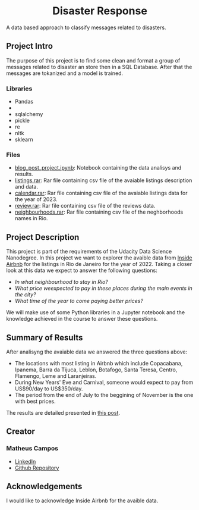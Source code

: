 
<h1 align="center">Disaster Response</h1>

<p>A data based approach to classify messages related to disasters.</p>

<h2>Project Intro</h2>

<p>The purpose of this project is to find some clean and format a group of messages related to disaster an store then in a SQL Database. After that the messages are tokanized and a model is trained.</p>

<h3>Libraries</h3>
<ul>
  <li>Pandas</li>
  <li><numpy</li>
  <li>sqlalchemy</li>
  <li>pickle</li>
  <li>re</li>
  <li>nltk</li>
  <li>sklearn</li>
</ul>

<h3>Files</h3>
<ul>
  <li><a href = "https://github.com/matheusamc/udacity_datascience_nanodegree_blogpost/blob/main/blog_post_project.ipynb">blog_post_project.ipynb</a><span>: Notebook containing the data analisys and results.</span></li>
  <li><a href = "https://github.com/matheusamc/udacity_datascience_nanodegree_blogpost/blob/main/listings.rar">listings.rar</a><span>: Rar file containing csv file of the avaiable listings description and data.</span></li>
  <li><a href = "https://github.com/matheusamc/udacity_datascience_nanodegree_blogpost/blob/main/calendar.rar">calendar.rar</a><span>: Rar file containing csv file of the avaiable listings data for the year of 2023.</span></li>
  <li><a href = "https://github.com/matheusamc/udacity_datascience_nanodegree_blogpost/blob/main/review.rar">review.rar</a><span>: Rar file containing csv file of the reviews data.</span></li>
  <li><a href = "https://github.com/matheusamc/udacity_datascience_nanodegree_blogpost/blob/main/neighbourhoods.rar">neighbourhoods.rar</a><span>: Rar file containing csv file of the neghborhoods names in Rio.</span></li>
</ul>

<h2>Project Description</h2>
  <p>This project is part of the requirements of the Udacity Data Science Nanodegree. In this project we want to explorer the avaible data from <a href="http://insideairbnb.com/rio-de-janeiro/">Inside Airbnb</a> for the listings in Rio de Janeiro for the year of 2022. Taking a closer look at this data we expect to answer the following questions:</p>

  <ul>
    <li><i>In what neighbourhood to stay in Rio?</i></li>
    <li><i>What price weexpected to pay in these places during the main events in the city?</i></li>
    <li><i>What time of the year to come paying better prices?</i></li>
  </ul>

  <p>We will make use of some Python libraries in a Jupyter notebook and the knowledge achieved in the course to answer these questions.</p>

<h2>Summary of Results</h2>
  <p>After analisyng the avaiable data we answered the three questions above:</p>
  <ul>
    <li>The locations with most listing in Airbnb which include Copacabana, Ipanema, Barra da Tijuca, Leblon, Botafogo, Santa Teresa, Centro, Flamengo, Leme and Laranjeiras.</li>
    <li>During New Years' Eve and Carnival, someone would expect to pay from US$90/day to US$350/day.</li>
    <li>The period from the end of July to the beggining of November is the one with best prices.</li>
  </ul>
  <p>The results are detailed presented in <a href="https://medium.com/@matheusamc/cidade-maravilhosa-when-to-visit-1a35d1ba7e1f">this post</a>.</p>
    
<h2>Creator</h2>
<h3>Matheus Campos</h3>
  <ul>
    <li><a href="https://br.linkedin.com/in/matheus-de-abreu-monteiro-campos-90506aa2">LinkedIn</a></li>
    <li><a href="https://github.com/matheusamc">Github Repository</a></li>
  </ul>
  
<h2>Acknowledgements</h2>
    <p>I would like to acknowledge Inside Airbnb for the avaible data.</p>
